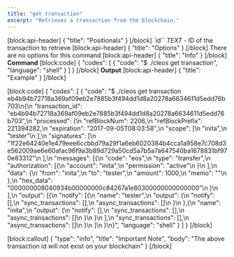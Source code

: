 ```yaml
---
title: "get transaction"
excerpt: "Retrieves a transaction from the blockchain."
---
```

[block:api-header]
{
  "title": "Positionals"
}
[/block]
`id`` _TEXT_ - ID of the transaction to retrieve
[block:api-header]
{
  "title": "Options"
}
[/block]
There are no options for this command
[block:api-header]
{
  "title": "Info"
}
[/block]
**Command**
[block:code]
{
  "codes": [
    {
      "code": "$ ./cleos get transaction",
      "language": "shell"
    }
  ]
}
[/block]
**Output**
[block:api-header]
{
  "title": "Example"
}
[/block]

[block:code]
{
  "codes": [
    {
      "code": "$ ./cleos get transaction eb4b94b72718a369af09eb2e7885b3f494dd1d8a20278a6634611d5edd76b703\n{\n  \"transaction_id\": \"eb4b94b72718a369af09eb2e7885b3f494dd1d8a20278a6634611d5edd76b703\",\n  \"processed\": {\n    \"refBlockNum\": 2206,\n    \"refBlockPrefix\": 221394282,\n    \"expiration\": \"2017-09-05T08:03:58\",\n    \"scope\": [\n      \"inita\",\n      \"tester\"\n    ],\n    \"signatures\": [\n      \"1f22e64240e1e479eee6ccbbd79a29f1a6eb6020384b4cca1a958e7c708d3e562009ae6e60afac96f9a3b89d729a50cd5a7b5a7a647540ba1678831bf970e83312\"\n    ],\n    \"messages\": [{\n        \"code\": \"eos\",\n        \"type\": \"transfer\",\n        \"authorization\": [{\n            \"account\": \"inita\",\n            \"permission\": \"active\"\n          }\n        ],\n        \"data\": {\n          \"from\": \"inita\",\n          \"to\": \"tester\",\n          \"amount\": 1000,\n          \"memo\": \"\"\n        },\n        \"hex_data\": \"000000008040934b00000000c84267a1e80300000000000000\"\n      }\n    ],\n    \"output\": [{\n        \"notify\": [{\n            \"name\": \"tester\",\n            \"output\": {\n              \"notify\": [],\n              \"sync_transactions\": [],\n              \"async_transactions\": []\n            }\n          },{\n            \"name\": \"inita\",\n            \"output\": {\n              \"notify\": [],\n              \"sync_transactions\": [],\n              \"async_transactions\": []\n            }\n          }\n        ],\n        \"sync_transactions\": [],\n        \"async_transactions\": []\n      }\n    ]\n  }\n}",
      "language": "shell"
    }
  ]
}
[/block]

[block:callout]
{
  "type": "info",
  "title": "Important Note",
  "body": "The above transaction id will not exist on your blockchain"
}
[/block]